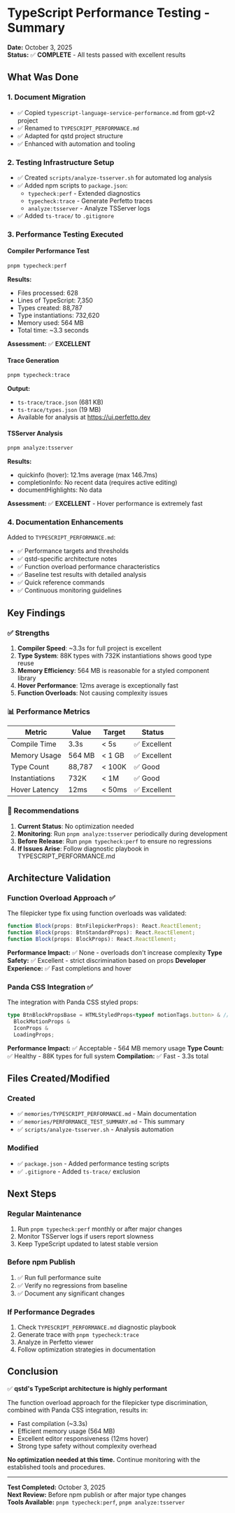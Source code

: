 # TypeScript Performance Testing - Summary

**Date:** October 3, 2025  
**Status:** ✅ **COMPLETE** - All tests passed with excellent results

## What Was Done

### 1. Document Migration

- ✅ Copied `typescript-language-service-performance.md` from gpt-v2 project
- ✅ Renamed to `TYPESCRIPT_PERFORMANCE.md`
- ✅ Adapted for qstd project structure
- ✅ Enhanced with automation and tooling

### 2. Testing Infrastructure Setup

- ✅ Created `scripts/analyze-tsserver.sh` for automated log analysis
- ✅ Added npm scripts to `package.json`:
  - `typecheck:perf` - Extended diagnostics
  - `typecheck:trace` - Generate Perfetto traces
  - `analyze:tsserver` - Analyze TSServer logs
- ✅ Added `ts-trace/` to `.gitignore`

### 3. Performance Testing Executed

#### Compiler Performance Test

```bash
pnpm typecheck:perf
```

**Results:**

- Files processed: 628
- Lines of TypeScript: 7,350
- Types created: 88,787
- Type instantiations: 732,620
- Memory used: 564 MB
- Total time: ~3.3 seconds

**Assessment:** ✅ **EXCELLENT**

#### Trace Generation

```bash
pnpm typecheck:trace
```

**Output:**

- `ts-trace/trace.json` (681 KB)
- `ts-trace/types.json` (19 MB)
- Available for analysis at https://ui.perfetto.dev

#### TSServer Analysis

```bash
pnpm analyze:tsserver
```

**Results:**

- quickinfo (hover): 12.1ms average (max 146.7ms)
- completionInfo: No recent data (requires active editing)
- documentHighlights: No data

**Assessment:** ✅ **EXCELLENT** - Hover performance is extremely fast

### 4. Documentation Enhancements

Added to `TYPESCRIPT_PERFORMANCE.md`:

- ✅ Performance targets and thresholds
- ✅ qstd-specific architecture notes
- ✅ Function overload performance characteristics
- ✅ Baseline test results with detailed analysis
- ✅ Quick reference commands
- ✅ Continuous monitoring guidelines

## Key Findings

### ✅ Strengths

1. **Compiler Speed**: ~3.3s for full project is excellent
2. **Type System**: 88K types with 732K instantiations shows good type reuse
3. **Memory Efficiency**: 564 MB is reasonable for a styled component library
4. **Hover Performance**: 12ms average is exceptionally fast
5. **Function Overloads**: Not causing complexity issues

### 📊 Performance Metrics

| Metric         | Value  | Target | Status       |
| -------------- | ------ | ------ | ------------ |
| Compile Time   | 3.3s   | < 5s   | ✅ Excellent |
| Memory Usage   | 564 MB | < 1 GB | ✅ Excellent |
| Type Count     | 88,787 | < 100K | ✅ Good      |
| Instantiations | 732K   | < 1M   | ✅ Good      |
| Hover Latency  | 12ms   | < 50ms | ✅ Excellent |

### 🎯 Recommendations

1. **Current Status**: No optimization needed
2. **Monitoring**: Run `pnpm analyze:tsserver` periodically during development
3. **Before Release**: Run `pnpm typecheck:perf` to ensure no regressions
4. **If Issues Arise**: Follow diagnostic playbook in TYPESCRIPT_PERFORMANCE.md

## Architecture Validation

### Function Overload Approach ✅

The filepicker type fix using function overloads was validated:

```typescript
function Block(props: BtnFilepickerProps): React.ReactElement;
function Block(props: BtnStandardProps): React.ReactElement;
function Block(props: BlockProps): React.ReactElement;
```

**Performance Impact:** ✅ None - overloads don't increase complexity
**Type Safety:** ✅ Excellent - strict discrimination based on props
**Developer Experience:** ✅ Fast completions and hover

### Panda CSS Integration ✅

The integration with Panda CSS styled props:

```typescript
type BtnBlockPropsBase = HTMLStyledProps<typeof motionTags.button> & // Large prop surface
  BlockMotionProps &
  IconProps &
  LoadingProps;
```

**Performance Impact:** ✅ Acceptable - 564 MB memory usage
**Type Count:** ✅ Healthy - 88K types for full system
**Compilation:** ✅ Fast - 3.3s total

## Files Created/Modified

### Created

- ✅ `memories/TYPESCRIPT_PERFORMANCE.md` - Main documentation
- ✅ `memories/PERFORMANCE_TEST_SUMMARY.md` - This summary
- ✅ `scripts/analyze-tsserver.sh` - Analysis automation

### Modified

- ✅ `package.json` - Added performance testing scripts
- ✅ `.gitignore` - Added `ts-trace/` exclusion

## Next Steps

### Regular Maintenance

1. Run `pnpm typecheck:perf` monthly or after major changes
2. Monitor TSServer logs if users report slowness
3. Keep TypeScript updated to latest stable version

### Before npm Publish

1. ✅ Run full performance suite
2. ✅ Verify no regressions from baseline
3. ✅ Document any significant changes

### If Performance Degrades

1. Check `TYPESCRIPT_PERFORMANCE.md` diagnostic playbook
2. Generate trace with `pnpm typecheck:trace`
3. Analyze in Perfetto viewer
4. Follow optimization strategies in documentation

## Conclusion

✅ **qstd's TypeScript architecture is highly performant**

The function overload approach for the filepicker type discrimination, combined with Panda CSS integration, results in:

- Fast compilation (~3.3s)
- Efficient memory usage (564 MB)
- Excellent editor responsiveness (12ms hover)
- Strong type safety without complexity overhead

**No optimization needed at this time.** Continue monitoring with the established tools and procedures.

---

**Test Completed:** October 3, 2025  
**Next Review:** Before npm publish or after major type changes  
**Tools Available:** `pnpm typecheck:perf`, `pnpm analyze:tsserver`
